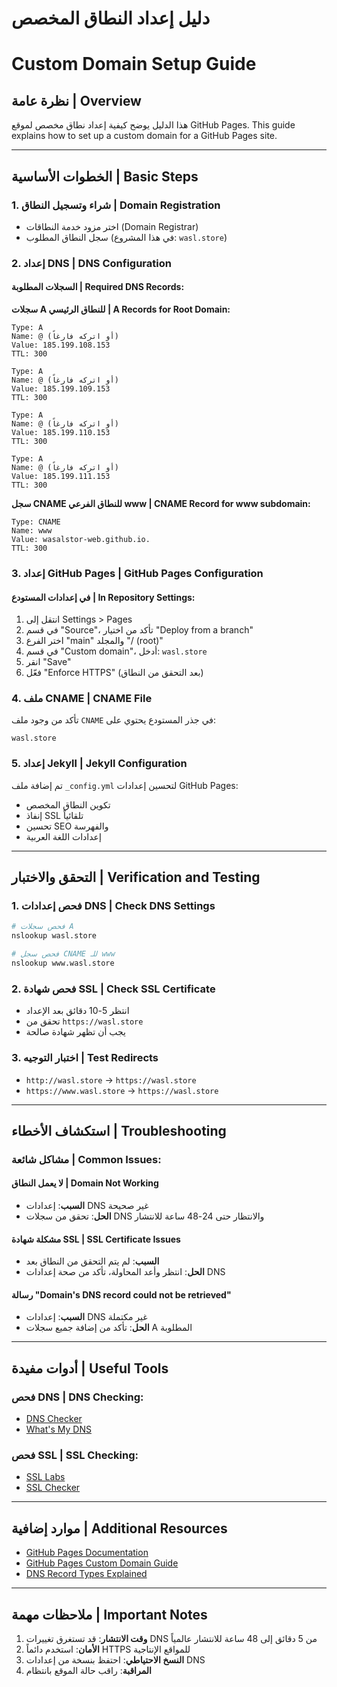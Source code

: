 # دليل إعداد النطاق المخصص
# Custom Domain Setup Guide

## نظرة عامة | Overview
هذا الدليل يوضح كيفية إعداد نطاق مخصص لموقع GitHub Pages.
This guide explains how to set up a custom domain for a GitHub Pages site.

---

## الخطوات الأساسية | Basic Steps

### 1. شراء وتسجيل النطاق | Domain Registration
- اختر مزود خدمة النطاقات (Domain Registrar)
- سجل النطاق المطلوب (في هذا المشروع: `wasl.store`)

### 2. إعداد DNS | DNS Configuration

#### السجلات المطلوبة | Required DNS Records:

**سجلات A للنطاق الرئيسي | A Records for Root Domain:**
```
Type: A
Name: @ (أو اتركه فارغاً)
Value: 185.199.108.153
TTL: 300

Type: A
Name: @ (أو اتركه فارغاً)
Value: 185.199.109.153
TTL: 300

Type: A
Name: @ (أو اتركه فارغاً)
Value: 185.199.110.153
TTL: 300

Type: A
Name: @ (أو اتركه فارغاً)
Value: 185.199.111.153
TTL: 300
```

**سجل CNAME للنطاق الفرعي www | CNAME Record for www subdomain:**
```
Type: CNAME
Name: www
Value: wasalstor-web.github.io.
TTL: 300
```

### 3. إعداد GitHub Pages | GitHub Pages Configuration

#### في إعدادات المستودع | In Repository Settings:
1. انتقل إلى Settings > Pages
2. في قسم "Source"، تأكد من اختيار "Deploy from a branch"
3. اختر الفرع "main" والمجلد "/ (root)"
4. في قسم "Custom domain"، أدخل: `wasl.store`
5. انقر "Save"
6. فعّل "Enforce HTTPS" (بعد التحقق من النطاق)

### 4. ملف CNAME | CNAME File
تأكد من وجود ملف `CNAME` في جذر المستودع يحتوي على:
```
wasl.store
```

### 5. إعداد Jekyll | Jekyll Configuration
تم إضافة ملف `_config.yml` لتحسين إعدادات GitHub Pages:
- تكوين النطاق المخصص
- إنفاذ SSL تلقائياً
- تحسين SEO والفهرسة
- إعدادات اللغة العربية

---

## التحقق والاختبار | Verification and Testing

### 1. فحص إعدادات DNS | Check DNS Settings
```bash
# فحص سجلات A
nslookup wasl.store

# فحص سجل CNAME للـ www
nslookup www.wasl.store
```

### 2. فحص شهادة SSL | Check SSL Certificate
- انتظر 5-10 دقائق بعد الإعداد
- تحقق من `https://wasl.store`
- يجب أن تظهر شهادة صالحة

### 3. اختبار التوجيه | Test Redirects
- `http://wasl.store` → `https://wasl.store`
- `https://www.wasl.store` → `https://wasl.store`

---

## استكشاف الأخطاء | Troubleshooting

### مشاكل شائعة | Common Issues:

#### لا يعمل النطاق | Domain Not Working
- **السبب**: إعدادات DNS غير صحيحة
- **الحل**: تحقق من سجلات DNS والانتظار حتى 24-48 ساعة للانتشار

#### مشكلة شهادة SSL | SSL Certificate Issues
- **السبب**: لم يتم التحقق من النطاق بعد
- **الحل**: انتظر وأعد المحاولة، تأكد من صحة إعدادات DNS

#### رسالة "Domain's DNS record could not be retrieved"
- **السبب**: إعدادات DNS غير مكتملة
- **الحل**: تأكد من إضافة جميع سجلات A المطلوبة

---

## أدوات مفيدة | Useful Tools

### فحص DNS | DNS Checking:
- [DNS Checker](https://dnschecker.org/)
- [What's My DNS](https://www.whatsmydns.net/)

### فحص SSL | SSL Checking:
- [SSL Labs](https://www.ssllabs.com/ssltest/)
- [SSL Checker](https://www.sslshopper.com/ssl-checker.html)

---

## موارد إضافية | Additional Resources

- [GitHub Pages Documentation](https://docs.github.com/en/pages)
- [GitHub Pages Custom Domain Guide](https://docs.github.com/en/pages/configuring-a-custom-domain-for-your-github-pages-site)
- [DNS Record Types Explained](https://www.cloudflare.com/learning/dns/dns-records/)

---

## ملاحظات مهمة | Important Notes

1. **وقت الانتشار**: قد تستغرق تغييرات DNS من 5 دقائق إلى 48 ساعة للانتشار عالمياً
2. **الأمان**: استخدم دائماً HTTPS للمواقع الإنتاجية
3. **النسخ الاحتياطي**: احتفظ بنسخة من إعدادات DNS
4. **المراقبة**: راقب حالة الموقع بانتظام